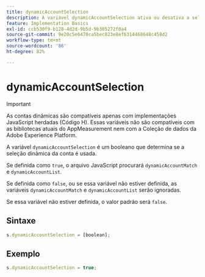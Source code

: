 ```yaml
---
title: dynamicAccountSelection
description: A variável dynamicAccountSelection ativa ou desativa a seleção de conta dinâmica.
feature: Implementation Basics
exl-id: ccb530f9-b128-4d2d-9b5d-9b305272f0a4
source-git-commit: 9e20c5e6470ca5bec823e8ef6314468648c458d2
workflow-type: tm+mt
source-wordcount: '86'
ht-degree: 82%

---
```


# dynamicAccountSelection

>[!IMPORTANT]
>
>As contas dinâmicas são compatíveis apenas com implementações JavaScript herdadas (Código H). Essas variáveis não são compatíveis com as bibliotecas atuais do AppMeasurement nem com a Coleção de dados da Adobe Experience Platform.

A variável `dynamicAccountSelection` é um booleano que determina se a seleção dinâmica da conta é usada.

Se definida como `true`, o arquivo JavaScript procurará `dynamicAccountMatch` e `dynamicAccountList`.

Se definida como `false`, ou se essa variável não estiver definida, as variáveis `dynamicAccountMatch` e `dynamicAccountList` serão ignoradas.

Se essa variável não estiver definida, o valor padrão será `false`.

## Sintaxe

```js
s.dynamicAccountSelection = [boolean];
```

## Exemplo

```js
s.dynamicAccountSelection = true;
```
